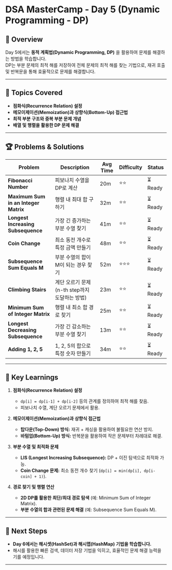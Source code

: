 # DSA MasterCamp - Day 5 (Dynamic Programming - DP)

## 📌 Overview

Day 5에서는 **동적 계획법(Dynamic Programming, DP)** 을 활용하여 문제를 해결하는 방법을 학습합니다.  
DP는 부분 문제의 최적 해를 저장하여 전체 문제의 최적 해를 찾는 기법으로, 재귀 호출 및 반복문을 통해 효율적으로 문제를 해결합니다.

---

## 📖 Topics Covered

- **점화식(Recurrence Relation) 설정**
- **메모이제이션(Memoization)과 상향식(Bottom-Up) 접근법**
- **최적 부분 구조와 중복 부분 문제 개념**
- **배열 및 행렬을 활용한 DP 문제 해결**

---

## 🏆 Problems & Solutions

| Problem                              | Description                                    | Avg Time | Difficulty | Status   |
| ------------------------------------ | ---------------------------------------------- | -------- | ---------- | -------- |
| **Fibonacci Number**                 | 피보나치 수열을 DP로 계산                      | 20m      | ⭐⭐       | ⏳ Ready |
| **Maximum Sum in an Integer Matrix** | 행렬 내 최대 합 구하기                         | 32m      | ⭐⭐       | ⏳ Ready |
| **Longest Increasing Subsequence**   | 가장 긴 증가하는 부분 수열 찾기                | 41m      | ⭐⭐       | ⏳ Ready |
| **Coin Change**                      | 최소 동전 개수로 특정 금액 만들기              | 48m      | ⭐⭐       | ⏳ Ready |
| **Subsequence Sum Equals M**         | 부분 수열의 합이 M이 되는 경우 찾기            | 52m      | ⭐⭐⭐     | ⏳ Ready |
| **Climbing Stairs**                  | 계단 오르기 문제 (n-th step까지 도달하는 방법) | 23m      | ⭐⭐       | ⏳ Ready |
| **Minimum Sum of Integer Matrix**    | 행렬 내 최소 합 경로 찾기                      | 25m      | ⭐⭐       | ⏳ Ready |
| **Longest Decreasing Subsequence**   | 가장 긴 감소하는 부분 수열 찾기                | 13m      | ⭐⭐       | ⏳ Ready |
| **Adding 1, 2, 5**                   | 1, 2, 5의 합으로 특정 숫자 만들기              | 34m      | ⭐⭐       | ⏳ Ready |

---

## 📌 Key Learnings

1. **점화식(Recurrence Relation) 설정**

   - `dp[i] = dp[i-1] + dp[i-2]` 등의 관계를 정의하여 최적 해를 찾음.
   - 피보나치 수열, 계단 오르기 문제에서 활용.

2. **메모이제이션(Memoization)과 상향식 접근법**

   - **탑다운(Top-Down) 방식:** 재귀 + 캐싱을 활용하여 불필요한 연산 방지.
   - **바텀업(Bottom-Up) 방식:** 반복문을 활용하여 작은 문제부터 차례대로 해결.

3. **부분 수열 및 최적화 문제**

   - **LIS (Longest Increasing Subsequence):** DP + 이진 탐색으로 최적화 가능.
   - **Coin Change 문제:** 최소 동전 개수 찾기 (`dp[i] = min(dp[i], dp[i-coin] + 1)`).

4. **경로 찾기 및 행렬 연산**
   - **2D DP를 활용한 최단/최대 경로 탐색** (예: Minimum Sum of Integer Matrix).
   - **부분 수열의 합과 관련된 문제 해결** (예: Subsequence Sum Equals M).

---

## 🏁 Next Steps

- **Day 6에서는 해시셋(HashSet)과 해시맵(HashMap) 기법을 학습합니다.**
- 해시를 활용한 빠른 검색, 데이터 저장 기법을 익히고, 효율적인 문제 해결 능력을 기를 예정입니다.

---
